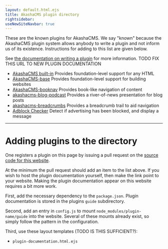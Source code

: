 ```yaml
---
layout: default.html.ejs
title: AkashaCMS plugin directory
rightsidebar:
useNewSiteNavbar: true
---
```


These are the known plugins for AkashaCMS.  We say "known" because the AkashaCMS plugin system allows anybody to write a plugin and not inform us of its existence.  Instructions for adding to this list are given below.

See [the documentation on writing a plugin](/configuration/ab-plugins.html) for more information.  TODO FIX THIS URL TO NEW PLUGIN DOCUMENTATION

<ul class="list-group">
<li class="list-group-item"><a href="built-in/index.html">AkashaCMS built-in</a> Provides foundation-level support for any HTML</li>
<li class="list-group-item"><a href="base/index.html">AkashaCMS-base</a> Provides foundation-level support for building websites</li>
<li class="list-group-item"><a href="booknav/index.html">AkashaCMS-booknav</a> Provides book-like navigation of content</li>
<li class="list-group-item"><a href="blog-podcast/index.html">akashacms-blog-podcast</a> Provides a river-of-news presentation for blog posts</li>
<li class="list-group-item"><a href="breadcrumbs/index.html">akashacms-breadcrumbs</a> Provides a breadcrumb trail to aid navigation</li>
<li class="list-group-item"><a href="adblock-checker/index.html">Adblock Checker</a> Detect if advertising has been blocked, and display a message</li>
</ul>


------------------------------------

# Adding plugins to the directory

One registers a plugin on this page by issuing a pull request on the [source code for this website](https://github.com/robogeek/akashacms-website).

At the minimum the pull request should add an item to the list above.  If you wish to host the plugin documentation yourself, then make the link point to your website.  Making the plugin documentation appear on this website requires a bit more work.

First, add the necessary dependency to the `package.json`.  Plugin documentation is stored in the plugins `guide` subdirectory.

Second, add an entry in `config.js` to mount `node_modules/plugin-name/guide` into the website.  Several of these mounts already exist, so simply follow the pattern in the configuration.

Third, use these layout templates (TODO IS THIS SUFFICIENT?):

* `plugin-documentation.html.ejs`
